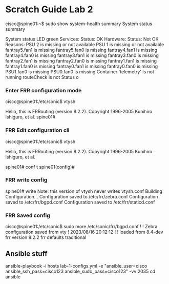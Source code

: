 # Scratch Guide Lab 2

cisco@spine01:~$ sudo show system-health summary
System status summary

  System status LED  green
  Services:
    Status: OK
  Hardware:
    Status: Not OK
    Reasons: PSU 2 is missing or not available
	     PSU 1 is missing or not available
	     fantray5.fan1 is missing
	     fantray5.fan0 is missing
	     fantray4.fan1 is missing
	     fantray4.fan0 is missing
	     fantray3.fan1 is missing
	     fantray3.fan0 is missing
	     fantray2.fan1 is missing
	     fantray2.fan0 is missing
	     fantray1.fan1 is missing
	     fantray1.fan0 is missing
	     fantray0.fan1 is missing
	     fantray0.fan0 is missing
	     PSU1.fan0 is missing
	     PSU0.fan0 is missing
	     Container 'telemetry' is not running
	     routeCheck is not Status o


### Enter FRR configuration mode
cisco@spine01:/etc/sonic$ vtysh

Hello, this is FRRouting (version 8.2.2).
Copyright 1996-2005 Kunihiro Ishiguro, et al.
spine01# 
### FRR Edit configuration cli
cisco@spine01:/etc/sonic$ vtysh

Hello, this is FRRouting (version 8.2.2).
Copyright 1996-2005 Kunihiro Ishiguro, et al.

spine01# conf t
spine01(config)# 

### FRR write config
spine01# write
Note: this version of vtysh never writes vtysh.conf
Building Configuration...
Configuration saved to /etc/frr/zebra.conf
Configuration saved to /etc/frr/bgpd.conf
Configuration saved to /etc/frr/staticd.conf

### FRR Saved config
cisco@spine01:/etc/sonic$ sudo more /etc/sonic/frr/bgpd.conf
!
! Zebra configuration saved from vty
!   2023/08/16 20:12:12
!
! loaded from 8.4-dev
frr version 8.2.2
frr defaults traditional


## Ansible stuff
 ansible-playbook -i hosts lab-1-configs.yml -e "ansible_user=cisco ansible_ssh_pass=cisco123 ansible_sudo_pass=cisco123" -vv
 2035  cd ansible
 
